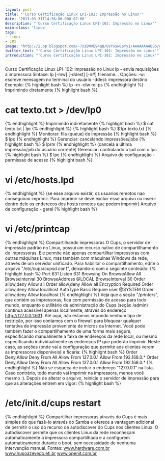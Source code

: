 ```yaml
---
layout: post
title: "'Curso Certificação Linux LPI-102: Impressão no Linux'"
date: '2013-03-31T14:36:00.000-07:00'
description: "'Curso Certificação Linux LPI-102: Impressão no Linux'"
main-class: 'linux'
tags:
- Linux
- LPI
image: "http://2.bp.blogspot.com/-7xzBWVE94qQ/UVYoswEpYyI/AAAAAAAABSo/gdWQBDXwTjM/s72-c/linux-hp-color-laser-printing.jpg"
twitter_text: "'Curso Certificação Linux LPI-102: Impressão no Linux'"
introduction: "'Curso Certificação Linux LPI-102: Impressão no Linux'"
---
```

Curso Certificação Linux LPI-102: Impressão no Linux
lp - envia requisições à impressora
 Sintaxe: lp [-mw] [-ddest] [-n#] filename...
 Opções:
 -w: escreve mensagem no terminal do usuário
 -ddest: impressora destino 
 Exemplo:
 {% highlight bash %}
lp -m -dlw rel.ps
{% endhighlight %}
Imprimindo diretamente
{% highlight bash %}
# cat texto.txt > /dev/lp0
{% endhighlight %}
Imprimindo indiretamente
{% highlight bash %}
$ cat texto.txt | lpr
{% endhighlight %}
{% highlight bash %}
$ lpr texto.txt
{% endhighlight %} 
Monitorar: fila (queue) de impressão
{% highlight bash %}
$ lpq
{% endhighlight %}
Gerenciar: cancelando impressões/jobs
{% highlight bash %}
$ lprm
{% endhighlight %} (cancela a última impressão/job do usuário corrente) 
Gerenciar: controlando o lpd com o lpc
{% highlight bash %}
$ lpc 
{% endhighlight %}
Arquivo de configuração - permissao de acesso
{% highlight bash %}
# vi /etc/hosts.lpd
{% endhighlight %} (se esse arquivo existir, os usuarios remotos nao conseguirao imprimir. Para imprimir se deve excluir esse arquivo ou inserir dentro dele os enderecos dos hosts remotos que podem imprimir)
Arquivo de configuração - geral
{% highlight bash %}
# vi /etc/printcap
{% endhighlight %}
Compartilhando impressoras
 O Cups, o servidor de impressão padrão no Linux, possui um recurso nativo de compartilhamento de impressoras. Ele permite não apenas compartilhar impressoras com outras máquinas Linux, mas também com máquinas Windows da rede, através de um servidor unificado. Para habilitar o compartilhamento, edite o arquivo "/etc/cups/cupsd.conf", deixando-o com o seguinte conteúdo:
{% highlight bash %}
Port 631
Listen 631
Browsing On
BrowseAllow All
BrowseInterval 30
BrowseAddress @LOCAL
BrowseInterval 30
Order allow,deny
Allow all
Order allow,deny
Allow all
Encryption Required
Order allow,deny
Allow localhost
AuthType Basic
Require user @SYSTEM
Order allow,deny
Allow localhost
{% endhighlight %}
 Veja que a seção "/printers", que contém as impressoras, fica com permissão de acesso para todo mundo, enquanto o utilitário de administração do Cups (seção /admin) continua acessível apenas localmente, através do endereço http://127.0.0.1:631.
 Até aqui, não estamos impondo nenhum tipo de restrição, por isso contamos com o firewall para bloquear qualquer tentativa de impressão proveniente de micros da Internet. Você pode também fazer o compartilhamento de uma forma mais segura, especificando manualmente a faixa de endereços da rede local, ou mesmo especificando individualmente os endereços IP que poderão imprimir. Neste caso, as seções 
 (onde vai a configuração que permite aos clientes verem as impressoras disponíveis) e  ficaria:
{% highlight bash %}
Order Deny,Allow
Deny From All
Allow From 127.0.0.1
Allow From 192.168.0.*
Order Deny,Allow
Deny From All
Allow From 127.0.0.1
Allow From 192.168.0.*
{% endhighlight %}
Não se esqueça de incluir o endereço "127.0.0.1" na lista. Caso contrário, todo mundo vai imprimir na impressora, menos você mesmo :).
Depois de alterar o arquivo, reinicie o servidor de impressão para que as alterações entrem em vigor:
{% highlight bash %}
# /etc/init.d/cups restart
{% endhighlight %}
 Compartilhar impressoras através do Cups é mais simples do que fazê-lo através do Samba e oferece a vantagem adicional de permitir o uso do recurso de autodiscover do Cups nos clientes Linux. O autodiscover permite que os clientes Linux da rede reconheçam automaticamente a impressora compartilhada e a configurem automaticamente durante o boot, sem necessidade de nenhuma intervenção manual.
Fontes:
www.hardware.com.br
www.hugoazevedo.eti.br
www.openit.com.br 
